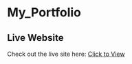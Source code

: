 # My_Portfolio
## Live Website

Check out the live site here: [Click to View](https://stellular-florentine-77140d.netlify.app/)
